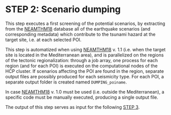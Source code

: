 # **STEP 2: Scenario dumping**

This step executes a first screening of the potential scenarios, by extracting from the <a href=../../background/neamthm18 target="_blank">NEAMTHM18</a> database all of the earthquake scenarios (and corresponding metadata) which contribute to the tsunami hazard at the target site, i.e. at each selected POI. 

This step is automatized when using <a href=../../background/neamthm18 target="_blank">NEAMTHM18</a> v. 1.1 (i.e. when the target site is located in the Mediterranean area), and is parallelized on the regions of the tectonic regionalization: through a job array, one process for each region (and for each POI) is executed on the computational nodes of the HCP cluster. If scenarios affecting the POI are found in the region, separate output files are possibly produced for each seismicity type. For each POI, a separate output folder is created named `DUMPING_poiname`.

In case <a href=../../background/neamthm18 target="_blank">NEAMTHM18</a> v. 1.0 must be used (i.e. outside the Mediterranean), a specific code must be manually executed, producing a single output file.

The output of this step serves as input for the following <a href=../step3 target="_blank">STEP 3</a>.
 
